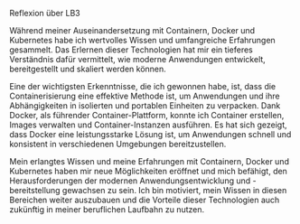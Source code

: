 Reflexion über LB3

Während meiner Auseinandersetzung mit Containern, Docker und Kubernetes habe ich wertvolles Wissen und umfangreiche Erfahrungen gesammelt. 
Das Erlernen dieser Technologien hat mir ein tieferes Verständnis dafür vermittelt, wie moderne Anwendungen entwickelt, bereitgestellt und 
skaliert werden können.

Eine der wichtigsten Erkenntnisse, die ich gewonnen habe, ist, dass die Containerisierung eine effektive Methode ist, um Anwendungen und ihre 
Abhängigkeiten in isolierten und portablen Einheiten zu verpacken. Dank Docker, als führender Container-Plattform, konnte ich Container erstellen, 
Images verwalten und Container-Instanzen ausführen. Es hat sich gezeigt, dass Docker eine leistungsstarke Lösung ist, um Anwendungen schnell und 
konsistent in verschiedenen Umgebungen bereitzustellen.

Mein erlangtes Wissen und meine Erfahrungen mit Containern, Docker und Kubernetes haben mir neue Möglichkeiten eröffnet und mich befähigt, den 
Herausforderungen der modernen Anwendungsentwicklung und -bereitstellung gewachsen zu sein. Ich bin motiviert, mein Wissen in diesen Bereichen 
weiter auszubauen und die Vorteile dieser Technologien auch zukünftig in meiner beruflichen Laufbahn zu nutzen.
